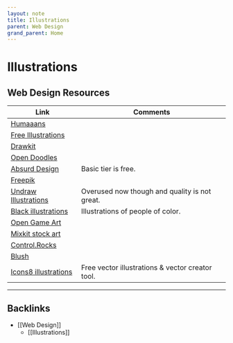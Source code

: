```yaml
---
layout: note
title: Illustrations
parent: Web Design
grand_parent: Home
---
```


# Illustrations

## Web Design Resources

| Link                                                       | Comments                                         |
| ---------------------------------------------------------- | ------------------------------------------------ |
| [Humaaans](https://www.humaaans.com/)                      |
| [Free Illustrations](https://lukaszadam.com/illustrations) |
| [Drawkit](https://www.drawkit.io/)                         |
| [Open Doodles](https://opendoodles.com)                    |
| [Absurd Design](https://absurd.design)                     | Basic tier is free.                              |
| [Freepik](https://freepik.com)                             |
| [Undraw Illustrations](https://undraw.co/illustrations)    | Overused now though and quality is not great.    |
| [Black illustrations](https://www.blackillustrations.com/) | Illustrations of people of color.                |
| [Open Game Art](https://opengameart.org/)                  |
| [Mixkit stock art](https://mixkit.co/free-stock-art/)      |
| [Control.Rocks](https://control.rocks/)                    |
| [Blush](https://blush.design/)                             |
| [Icons8 illustrations](https://icons8.com/illustrations)   | Free vector illustrations & vector creator tool. |

---
## Backlinks
* [[Web Design]]
	* [[Illustrations]]

